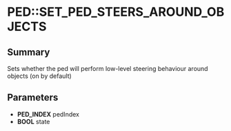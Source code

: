 # PED::SET_PED_STEERS_AROUND_OBJECTS

## Summary
Sets whether the ped will perform low-level steering behaviour around objects (on by default)

## Parameters
* **PED_INDEX** pedIndex
* **BOOL** state